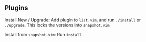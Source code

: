 ## Plugins

Install New / Upgrade:  Add plugin to `list.vim`, and run  `./install` or
`./upgrade`.  This locks the versions into `snapshot.vim`

Install from `snapshot.vim`:  Run `install`
